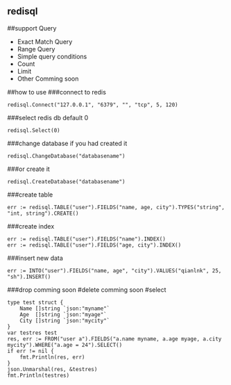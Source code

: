 redisql
----
##support Query
* Exact Match Query
* Range Query
* Simple query conditions
* Count
* Limit
* Other Comming soon

##how to use
###connect to redis
```golang
redisql.Connect("127.0.0.1", "6379", "", "tcp", 5, 120)
```
###select redis db default 0
```golang
redisql.Select(0)
```
###change database if you had created it
```golang
redisql.ChangeDatabase("databasename")
```
###or create it
```golang
redisql.CreateDatabase("databasename")
```
###create table
```golang
err := redisql.TABLE("user").FIELDS("name, age, city").TYPES("string", "int, string").CREATE()
```
###create index
```golang
err := redisql.TABLE("user").FIELDS("name").INDEX()
err := redisql.TABLE("user").FIELDS("age, city").INDEX()
```
###insert new data
```golang
err := INTO("user").FIELDS("name, age", "city").VALUES("qianlnk", 25, "sh").INSERT()
```
###drop
comming soon
#delete
comming soon
#select
```golang
type test struct {
    Name []string `json:"myname"`
    Age  []string `json:"myage"`
    City []string `json:"mycity"`
}
var testres test
res, err := FROM("user a").FIELDS("a.name myname, a.age myage, a.city mycity").WHERE("a.age = 24").SELECT()
if err != nil {
    fmt.Println(res, err)
}
json.Unmarshal(res, &testres)
fmt.Println(testres)
```
